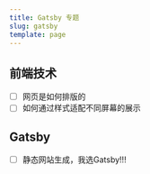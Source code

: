 ```yaml
---
title: Gatsby 专题
slug: gatsby
template: page
---
```


## 前端技术

- [ ] 网页是如何排版的
- [ ] 如何通过样式适配不同屏幕的展示

## Gatsby

- [ ] 静态网站生成，我选Gatsby!!!